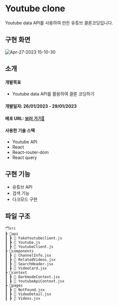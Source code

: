 # Youtube clone
Youtube data API를 사용하여 만든 유튜브 클론코딩입니다.

## 구현 화면
![Apr-27-2023 15-10-30](https://user-images.githubusercontent.com/108039645/234774697-2163029c-ac6b-4b8c-8974-7a77dd5027f6.gif)
## 소개
#### 개발목표
- Youtube data API를 활용하여 클론 코딩하기


#### 개발일자: 26/01/2023 - 29/01/2023
#### 배포 URL: [보러 가기👀](https://jade-sawine-3c5c70.netlify.app/)
#### 사용한 기술 스택 
- Youtube API
- React
- React-router-dom
- React query

## 구현 기능
- 유튜브 API 
- 검색 기능
- 다크모드 구현 

## 파일 구조
```
🗂️src
┣ 📂api
┃ ┣ 📄 FakeYoutubeclient.js
┃ ┣ 📄 Youtube.js
┃ ┣ 📄 YoutubeClient.js
┣ 📂components
┃ ┣ 📄 ChannelInfo.jsx
┃ ┣ 📄 RelatedVideos.jsx
┃ ┣ 📄 SearchHeader.jsx
┃ ┣ 📄 VideoCard.jsx
┣ 📂context
┃ ┣ 📄 DarkmodeContext.jsx
┃ ┣ 📄 YoutubeApiContext.jsx
┣ 📂pages
┃ ┣ 📄 NotFound.jsx
┃ ┣ 📄 VideoDetail.jsx
┃ ┣ 📄 Videos.jsx

```
